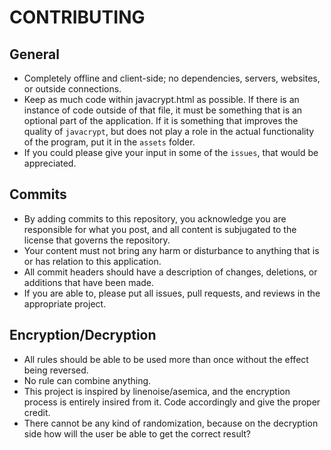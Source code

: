 # CONTRIBUTING

General
-
* Completely offline and client-side; no dependencies, servers, websites, or outside connections.
* Keep as much code within javacrypt.html as possible. If there is an instance of code outside of that file, it must be something that is an optional part of the application. If it is something that improves the quality of `javacrypt`, but does not play a role in the actual functionality of the program, put it in the `assets` folder.
* If you could please give your input in some of the `issues`, that would be appreciated.

Commits
-
* By adding commits to this repository, you acknowledge you are responsible for what you post, and all content is subjugated to the license that governs the repository.
* Your content must not bring any harm or disturbance to anything that is or has relation to this application.
* All commit headers should have a description of changes, deletions, or additions that have been made.
* If you are able to, please put all issues, pull requests, and reviews in the appropriate project.

Encryption/Decryption
-
* All rules should be able to be used more than once without the effect being reversed.
* No rule can combine anything.
* This project is inspired by linenoise/asemica, and the encryption process is entirely insired from it. Code accordingly and give the proper credit.
* There cannot be any kind of randomization, because on the decryption side how will the user be able to get the correct result?
